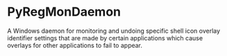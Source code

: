 # PyRegMonDaemon
A Windows daemon for monitoring and undoing specific shell icon overlay identifier settings that are made by certain applications which cause overlays for other applications to fail to appear.
